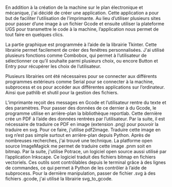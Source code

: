 En addition à la création de la machine sur le plan électronique et mécanique, j'ai décidé de créer une application. Cette application a pour but de faciliter l’utilisation de l’imprimante. Au lieu d’utiliser plusieurs sites pour passer d’une image à un fichier Gcode et ensuite utiliser la plateforme UGS pour transmettre le code à la machine, l’application nous permet de tout faire en quelques clics.

La partie graphique est programmée à l’aide de la librairie Tkinter. Cette librairie permet facilement de créer des fenêtres personnalisées. J'ai utilisé plusieurs fonctions comme Combobox, qui permet à l’utilisateur de sélectionner ce qu’il souhaite parmi plusieurs choix, ou encore Button et Entry pour récupérer les choix de l’utilisateur. 

Plusieurs librairies ont été nécessaires pour se connecter aux différents programmes extérieurs comme Serial pour se connecter à la machine, subprocess et os pour accéder aux différentes applications sur l’ordinateur. Ainsi que pathlib et shutil pour la gestion des fichiers. 

L’imprimante reçoit des messages en Gcode et l’utilisateur rentre du texte et des paramètres. Pour passer des données de ce dernier à du Gcode, le programme utilise en arrière-plan la bibliothèque reportlab. Cette dernière crée un PDF à l’aide des données rentrées par l’utilisateur. Par la suite, il est nécessaire de traduire ce PDF en image (extension .png) pour pouvoir la traduire en svg. Pour ce faire, j'utilise pdf2image. Traduire cette image en svg n’est pas simple surtout en arrière-plan depuis Python. Après de nombreuses recherches, j'ai trouvé une technique. La platforme open source ImageMagick me permet de traduire cette image .pnm soit en bitmap. Par la suite, j'utilise Potrace, un logiciel open source aussi utilisé par l’application Inkscape. Ce logiciel traduit des fichiers bitmap en fichiers vectoriels. Ces outils sont contrôlables depuis le terminal grâce à des lignes de commandes, ce qui permet à Python de les contrôler à l’aide de subprocess. Pour la dernière manipulation, passer de fichier .svg à des fichiers .gcode, j'ai utilisé la librairie svg_to_gcode. 

